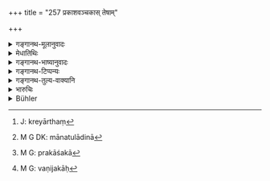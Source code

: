 +++
title = "257 प्रकाशवञ्चकास् तेषाम्"

+++

<details><summary>गङ्गानथ-मूलानुवादः</summary>

Of these, the ‘open’ cheats are those who make a living by dealing in various commodities, and the ‘concealed’ cheats are burglars, robbers in forests and so forth.—(257)
</details>

<details><summary>मेधातिथिः</summary>

तत्र ये क्रयार्थं[^६५६] मानतुलाविशेषेण[^६५७] मुष्णन्ति द्रव्याणाम् आगमस्थाननिर्गमनापेक्षार्थं कुर्वन्ति, ते **प्रकाशवञ्चका**[^६५८] वाणिजकाः[^६५९] । **प्रच्छन्नास्** तु ये रात्रौ मुष्णन्ति ते **स्तेना, आटविका** विजने प्रदेशे वसन्ति । अपरे तु प्रसह्य हारिणो न केवलम् एत एव, किं तर्हीमे चान्ये यान् ऊर्ध्वं वक्ष्यामः ॥ ९.२५७ ॥


[^६५९]:
     M G: vaṇijakāḥ


[^६५८]:
     M G: prakāśakā


[^६५७]:
     M G DK: mānatulādinā


[^६५६]:
     J: kreyārthaṃ
</details>

<details><summary>गङ्गानथ-भाष्यानुवादः</summary>

There are some traders who rob people by having recourse to false weights and measures; then there are those that evade the export and import duties; all such traders belong to the class of ‘*open cheats*’.

‘*Concealed cheats*’—are those burglars and robbers who rob people during the night and in forests and other desolate places. There are some again who rob people by attacking them with force.

These are not the only ‘thorns’; but also those that are going to be mentioned below.—(257)
</details>

<details><summary>गङ्गानथ-टिप्पन्यः</summary>

This verse is quoted in *Vivādaratnākara* (p. 291), which has the
following notes:—‘*Pracchannavañcakāḥ*’, those who commit burglaries by
breaking through walls and so forth;—‘*ātavyāḥ*’, thieves who frequent
the forests and commit thefts even during the day;—‘*ādi*’ is meant to
include the thief living in one’s neighbourhood and such others.
</details>

<details><summary>गङ्गानथ-तुल्य-वाक्यानि</summary>

**(verses 9.256-260)  
**

See Comparative notes for [Verse
9.256].
</details>

<details><summary>भारुचिः</summary>

तत्र ये क्रये विक्रये मानतुलादिविशेषेण मुष्णन्ति द्रव्याणाम् आगमस्थाननिर्गमान् अनवेक्ष्य ते **प्रकाशा वञ्चकाः** । प्रच्छन्नास् तु रात्रिसत्त्रास्, तस्करा इत्य् अर्थः । न च केवलम् अत एव किं तर्हीमे चान्ये यान् इत ऊर्ध्वं वक्ष्यामः ॥ ९.२५७ ॥
</details>

<details><summary>Bühler</summary>

257	Among them, the open rogues (are those) who subsist by (cheating in the sale of) various marketable commodities, but the concealed rogues are burglars, robbers in forests, and so forth.
</details>
